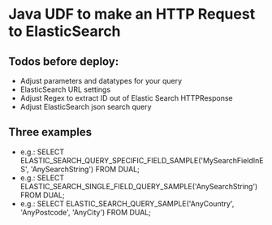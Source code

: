 # Java UDF to make an HTTP Request to ElasticSearch

## Todos before deploy:
- Adjust parameters and datatypes for your query
- ElasticSearch URL settings
- Adjust Regex to extract ID out of Elastic Search HTTPResponse
- Adjust ElasticSearch json search query

## Three examples
- e.g.: SELECT ELASTIC_SEARCH_QUERY_SPECIFIC_FIELD_SAMPLE('MySearchFieldInES', 'AnySearchString') FROM DUAL;
- e.g.: SELECT ELASTIC_SEARCH_SINGLE_FIELD_QUERY_SAMPLE('AnySearchString') FROM DUAL;
- e.g.: SELECT ELASTIC_SEARCH_QUERY_SAMPLE('AnyCountry', 'AnyPostcode', 'AnyCity') FROM DUAL;